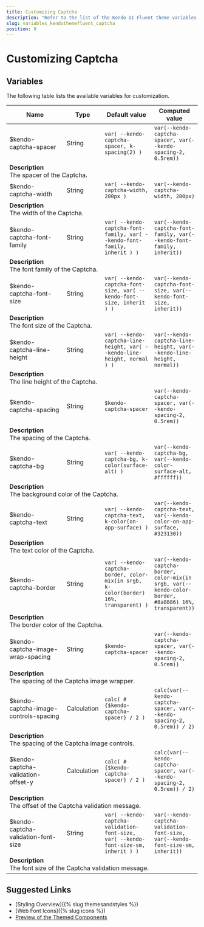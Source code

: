 ```yaml
---
title: Customizing Captcha
description: "Refer to the list of the Kendo UI Fluent theme variables available for customization."
slug: variables_kendothemefluent_captcha
position: 9
---
```


# Customizing Captcha

## Variables

The following table lists the available variables for customization.

<table class="theme-variables">
    <colgroup>
    <col style="width: 200px; white-space:nowrap;" />
    <col />
    <col />
    <col />
</colgroup>
<thead>
    <tr>
        <th>Name</th>
        <th>Type</th>
        <th>Default value</th>
        <th>Computed value</th>
    </tr>
</thead>
<tbody>
        <tr>
    <td>$kendo-captcha-spacer</td>
    <td>String</td>
    <td><code>var( --kendo-captcha-spacer, k-spacing(2) )</code></td>
    <td><code>var(--kendo-captcha-spacer, var(--kendo-spacing-2, 0.5rem))</code></td>
</tr>
<tr>
    <td colspan="4" class="theme-variables-description-container"><div><b>Description</b><div class="theme-variables-description">The spacer of the Captcha.</div></div>
    </td>
</tr>
<tr>
    <td>$kendo-captcha-width</td>
    <td>String</td>
    <td><code>var( --kendo-captcha-width, 280px )</code></td>
    <td><code>var(--kendo-captcha-width, 280px)</code></td>
</tr>
<tr>
    <td colspan="4" class="theme-variables-description-container"><div><b>Description</b><div class="theme-variables-description">The width of the Captcha.</div></div>
    </td>
</tr>
<tr>
    <td>$kendo-captcha-font-family</td>
    <td>String</td>
    <td><code>var( --kendo-captcha-font-family, var( --kendo-font-family, inherit ) )</code></td>
    <td><code>var(--kendo-captcha-font-family, var(--kendo-font-family, inherit))</code></td>
</tr>
<tr>
    <td colspan="4" class="theme-variables-description-container"><div><b>Description</b><div class="theme-variables-description">The font family of the Captcha.</div></div>
    </td>
</tr>
<tr>
    <td>$kendo-captcha-font-size</td>
    <td>String</td>
    <td><code>var( --kendo-captcha-font-size, var( --kendo-font-size, inherit ) )</code></td>
    <td><code>var(--kendo-captcha-font-size, var(--kendo-font-size, inherit))</code></td>
</tr>
<tr>
    <td colspan="4" class="theme-variables-description-container"><div><b>Description</b><div class="theme-variables-description">The font size of the Captcha.</div></div>
    </td>
</tr>
<tr>
    <td>$kendo-captcha-line-height</td>
    <td>String</td>
    <td><code>var( --kendo-captcha-line-height, var( --kendo-line-height, normal ) )</code></td>
    <td><code>var(--kendo-captcha-line-height, var(--kendo-line-height, normal))</code></td>
</tr>
<tr>
    <td colspan="4" class="theme-variables-description-container"><div><b>Description</b><div class="theme-variables-description">The line height of the Captcha.</div></div>
    </td>
</tr>
<tr>
    <td>$kendo-captcha-spacing</td>
    <td>String</td>
    <td><code>$kendo-captcha-spacer</code></td>
    <td><code>var(--kendo-captcha-spacer, var(--kendo-spacing-2, 0.5rem))</code></td>
</tr>
<tr>
    <td colspan="4" class="theme-variables-description-container"><div><b>Description</b><div class="theme-variables-description">The spacing of the Captcha.</div></div>
    </td>
</tr>
<tr>
    <td>$kendo-captcha-bg</td>
    <td>String</td>
    <td><code>var( --kendo-captcha-bg, k-color(surface-alt) )</code></td>
    <td><code>var(--kendo-captcha-bg, var(--kendo-color-surface-alt, #ffffff))</code></td>
</tr>
<tr>
    <td colspan="4" class="theme-variables-description-container"><div><b>Description</b><div class="theme-variables-description">The background color of the Captcha.</div></div>
    </td>
</tr>
<tr>
    <td>$kendo-captcha-text</td>
    <td>String</td>
    <td><code>var( --kendo-captcha-text, k-color(on-app-surface) )</code></td>
    <td><code>var(--kendo-captcha-text, var(--kendo-color-on-app-surface, #323130))</code></td>
</tr>
<tr>
    <td colspan="4" class="theme-variables-description-container"><div><b>Description</b><div class="theme-variables-description">The text color of the Captcha.</div></div>
    </td>
</tr>
<tr>
    <td>$kendo-captcha-border</td>
    <td>String</td>
    <td><code>var( --kendo-captcha-border, color-mix(in srgb, k-color(border) 16%, transparent) )</code></td>
    <td><code>var(--kendo-captcha-border, color-mix(in srgb, var(--kendo-color-border, #8a8886) 16%, transparent))</code></td>
</tr>
<tr>
    <td colspan="4" class="theme-variables-description-container"><div><b>Description</b><div class="theme-variables-description">The border color of the Captcha.</div></div>
    </td>
</tr>
<tr>
    <td>$kendo-captcha-image-wrap-spacing</td>
    <td>String</td>
    <td><code>$kendo-captcha-spacer</code></td>
    <td><code>var(--kendo-captcha-spacer, var(--kendo-spacing-2, 0.5rem))</code></td>
</tr>
<tr>
    <td colspan="4" class="theme-variables-description-container"><div><b>Description</b><div class="theme-variables-description">The spacing of the Captcha image wrapper.</div></div>
    </td>
</tr>
<tr>
    <td>$kendo-captcha-image-controls-spacing</td>
    <td>Calculation</td>
    <td><code>calc( #{$kendo-captcha-spacer} / 2 )</code></td>
    <td><code>calc(var(--kendo-captcha-spacer, var(--kendo-spacing-2, 0.5rem)) / 2)</code></td>
</tr>
<tr>
    <td colspan="4" class="theme-variables-description-container"><div><b>Description</b><div class="theme-variables-description">The spacing of the Captcha image controls.</div></div>
    </td>
</tr>
<tr>
    <td>$kendo-captcha-validation-offset-y</td>
    <td>Calculation</td>
    <td><code>calc( #{$kendo-captcha-spacer} / 2 )</code></td>
    <td><code>calc(var(--kendo-captcha-spacer, var(--kendo-spacing-2, 0.5rem)) / 2)</code></td>
</tr>
<tr>
    <td colspan="4" class="theme-variables-description-container"><div><b>Description</b><div class="theme-variables-description">The offset of the Captcha validation message.</div></div>
    </td>
</tr>
<tr>
    <td>$kendo-captcha-validation-font-size</td>
    <td>String</td>
    <td><code>var( --kendo-captcha-validation-font-size, var( --kendo-font-size-sm, inherit ) )</code></td>
    <td><code>var(--kendo-captcha-validation-font-size, var(--kendo-font-size-sm, inherit))</code></td>
</tr>
<tr>
    <td colspan="4" class="theme-variables-description-container"><div><b>Description</b><div class="theme-variables-description">The font size of the Captcha validation message.</div></div>
    </td>
</tr>
</tbody>
</table>

## Suggested Links

* [Styling Overview]({% slug themesandstyles %})
* [Web Font Icons]({% slug icons %})
* [Preview of the Themed Components](../)

